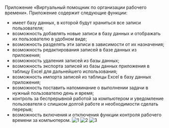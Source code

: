Приложение «Виртуальный помощник по организации рабочего времени». 
Приложение содержит следующие функции:
- имеет базу данных, в которой будут храниться все записи пользователя;
- возможность добавлять новые записи в базу данных и отображать их пользователю в удобном виде;
- возможность разделять эти записи в зависимости от их назначения;
- возможность редактирования записей в базе данных из приложения;
- возможность удаления записей из базы данных;
- возможность экспорта записей из базы данных приложения в таблицу Excel для дальнейшего использования;
- возможность импорта записей из таблицы Excel в базу данных приложения;
- возможность поставить напоминание о выполнении задачи в нужный пользователю день и время;
- контроль за беспрерывной работой за компьютером и уведомление пользователя о слишком долгой работе и необходимости сделать перерыв;
- возможность включения и отключения функции контроля рабочего времени за компьютером.
![1](https://user-images.githubusercontent.com/120497900/207406627-feae4819-8dfa-47d9-95ba-338d5dd412db.png)
![2](https://user-images.githubusercontent.com/120497900/207407126-b8ed55b5-753b-4d91-acb7-ffdd653d2cb6.png)
![3](https://user-images.githubusercontent.com/120497900/207407277-31e388a8-e3d5-4587-80ca-484ab0428234.png)
